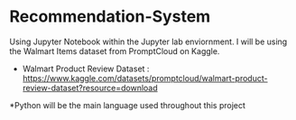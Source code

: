 ﻿# Recommendation-System
Using Jupyter Notebook within the Jupyter lab enviornment.
I will be using the Walmart Items dataset from PromptCloud on Kaggle. 
- Walmart Product Review Dataset : https://www.kaggle.com/datasets/promptcloud/walmart-product-review-dataset?resource=download

*Python will be the main language used throughout this project
